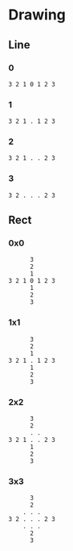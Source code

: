 # Drawing

## Line
### 0
```
3 2 1 0 1 2 3
```

### 1
```
3 2 1 . 1 2 3
```

### 2
```
3 2 1 . . 2 3
```

### 3
```
3 2 . . . 2 3
```

## Rect
### 0x0
```
      3
      2
      1
3 2 1 0 1 2 3
      1
      2
      3
```

### 1x1
```
      3
      2
      1 
3 2 1 . 1 2 3
      1
      2
      3
```

### 2x2
```
      3
      2
      . .
3 2 1 . . 2 3
      1
      2
      3
```

### 3x3
```
      3
      2
    . . .
3 2 . . . 2 3
    . . .
      2
      3
```


